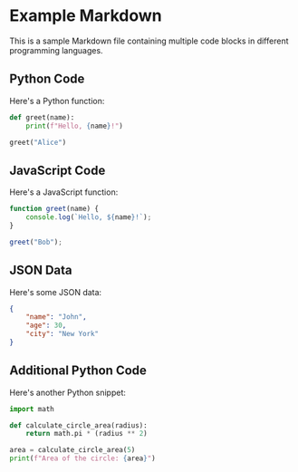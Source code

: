 # Example Markdown

This is a sample Markdown file containing multiple code blocks in different programming languages.

## Python Code

Here's a Python function:

```python
def greet(name):
    print(f"Hello, {name}!")

greet("Alice")
```

## JavaScript Code

Here's a JavaScript function:

```javascript
function greet(name) {
    console.log(`Hello, ${name}!`);
}

greet("Bob");
```

## JSON Data

Here's some JSON data:

```json
{
    "name": "John",
    "age": 30,
    "city": "New York"
}
```

## Additional Python Code

Here's another Python snippet:

```python
import math

def calculate_circle_area(radius):
    return math.pi * (radius ** 2)

area = calculate_circle_area(5)
print(f"Area of the circle: {area}")
```
